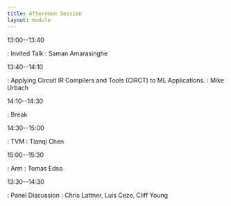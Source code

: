 ```yaml
---
title: Afternoon Session
layout: module
---
```


13:00--13:40

: Invited Talk
  : Saman Amarasinghe

13:40--14:10

: Applying Circuit IR Compilers and Tools (CIRCT) to ML Applications.
  : Mike Urbach

14:10--14:30

: Break


14:30--15:00

: TVM
  : Tianqi Chen


15:00--15:30

: Arm
  : Tomas Edso

13:30--14:30

: Panel Discussion
  : Chris Lattner, Luis Ceze, Cliff Young

